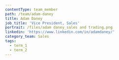 ```yaml
---
contentType: team_member
path: /team/adam-daney
title: Adam Daney
job_title: 'Vice President, Sales'
portrait: /files/adam daney_sales and trading.png
linkedin: 'https://www.linkedin.com/in/adamdaney/'
category_team: Sales
tags:
  - term_1
  - term_2
---
```


